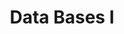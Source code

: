 ---
page_id: course_4
layout: page
title: Data Bases I
description: asdasd
location: ETITC
img: 
redirect: https://github.com/saguileran/ETITC-2024-1/tree/main/Data%20Bases%20I
importance: 0
category: ETITC-1
related_publications: true
---